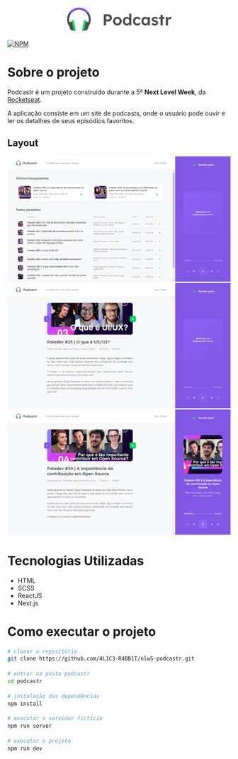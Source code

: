 <p align="center">
  <img src="https://github.com/4L1C3-R4BB1T/nlw5-podcastr/blob/main/_assets/logo.svg" width="240px" />
</p>

[![NPM](https://img.shields.io/npm/l/react)](https://github.com/4L1C3-R4BB1T/nlw5-podcastr/blob/main/LICENSE) 

# Sobre o projeto
Podcastr é um projeto construído durante a 5ª **Next Level Week**, da [Rocketseat](https://rocketseat.com.br "Site da Rocketseat").

A aplicação consiste em um site de podcasts, onde o usuário pode ouvir e ler os detalhes de seus episódios favoritos.

## Layout
<img src="https://github.com/4L1C3-R4BB1T/nlw5-podcastr/raw/main/_assets/web1.png" alt="Web 1">
<img src="https://github.com/4L1C3-R4BB1T/nlw5-podcastr/raw/main/_assets/web2.png" alt="Web 2">
<img src="https://github.com/4L1C3-R4BB1T/nlw5-podcastr/raw/main/_assets/web3.png" alt="Web 3">

# Tecnologias Utilizadas
- HTML
- SCSS
- ReactJS 
- Next.js

# Como executar o projeto
```bash
# clonar o repositório
git clone https://github.com/4L1C3-R4BB1T/nlw5-podcastr.git

# entrar na pasta podcastr
cd podcastr

# instalação das dependências
npm install

# executar o servidor fictício
npm run server

# executar o projeto
npm run dev
```
